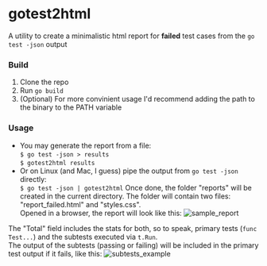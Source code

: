 # gotest2html
A utility to create a minimalistic html report for **failed** test cases from the `go test -json` output

### Build
1. Clone the repo
2. Run `go build`
3. (Optional) For more convinient usage I'd recommend adding the path to the binary to the PATH variable

### Usage
* You may generate the report from a file:\
`$ go test -json > results`\
`$ gotest2html results`
* Or on Linux (and Mac, I guess) pipe the output from `go test -json` directly:\
`$ go test -json | gotest2html`
Once done, the folder "reports" will be created in the current directory. The folder will contain two files: "report_failed.html" and "styles.css".\
Opened in a browser, the report will look like this:
![sample_report](https://user-images.githubusercontent.com/53792559/113504938-55849880-9544-11eb-8231-3673f020fe71.png)

The "Total" field includes the stats for both, so to speak, primary tests (`func Test...`) and the subtests executed via `t.Run`.  
The output of the subtests (passing or failing) will be included in the primary test output if it fails, like this:
![subtests_example](https://user-images.githubusercontent.com/53792559/113505156-beb8db80-9545-11eb-886a-cf87386b28d4.png)

